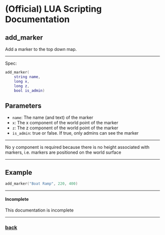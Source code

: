 
# (Official) LUA Scripting Documentation

## add_marker

Add a marker to the top down map.

___

Spec:

```lua
add_marker(
	string name,
	long x,
	long z,
	bool is_admin)
```

## Parameters

- `name`: The name (and text) of the marker
- `x`: The x component of the world point of the marker
- `z`: The z component of the world point of the marker
- `is_admin`: true or false. If true, only admins can see the marker

___

No y component is required because there is no height associated with markers, i.e. markers are positioned on the world surface

___

## Example

```lua
add_marker("Boat Ramp", 220, 400)
```

___

#### Incomplete

This documentation is incomplete

___

### [back](../other)
